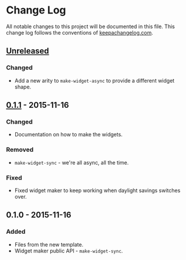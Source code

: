 # Change Log
All notable changes to this project will be documented in this file. This change log follows the conventions of [keepachangelog.com](http://keepachangelog.com/).

## [Unreleased][unreleased]
### Changed
- Add a new arity to `make-widget-async` to provide a different widget shape.

## [0.1.1] - 2015-11-16
### Changed
- Documentation on how to make the widgets.

### Removed
- `make-widget-sync` - we're all async, all the time.

### Fixed
- Fixed widget maker to keep working when daylight savings switches over.

## 0.1.0 - 2015-11-16
### Added
- Files from the new template.
- Widget maker public API - `make-widget-sync`.

[unreleased]: https://github.com/your-name/maxfund/compare/0.1.1...HEAD
[0.1.1]: https://github.com/your-name/maxfund/compare/0.1.0...0.1.1
